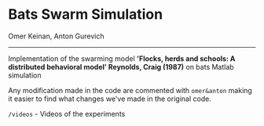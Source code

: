 # Bats Swarm Simulation 
Omer Keinan, Anton Gurevich
____________________________________________________________________

Implementation of the swarming model **'Flocks, herds and schools: A distributed behavioral model' Reynolds, Craig (1987)** on bats Matlab simulation

Any modification made in the code are commented with  `omer&anton` making it easier to find what changes we've made in the original code.

`/videos` - Videos of the experiments
